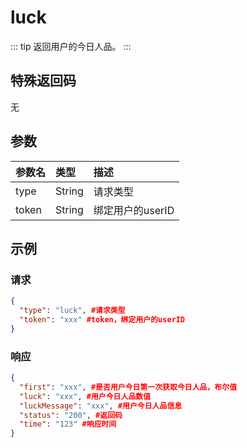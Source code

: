 # luck
::: tip
返回用户的今日人品。
:::

## 特殊返回码
无

## 参数
| 参数名 |类型|描述|
|:--- |:--- |:--- |
| type | String |请求类型|
| token | String |绑定用户的userID|

## 示例
### 请求
```` json
{
  "type": "luck", #请求类型
  "token": "xxx" #token，绑定用户的userID
}
````
### 响应
```` json
{
  "first": "xxx", #是否用户今日第一次获取今日人品，布尔值
  "luck": "xxx", #用户今日人品数值
  "luckMessage": "xxx", #用户今日人品信息
  "status": "200", #返回码
  "time": "123" #响应时间
}
````